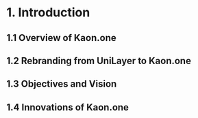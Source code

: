 # 1. Introduction


## 1.1 Overview of Kaon.one


## 1.2 Rebranding from UniLayer to Kaon.one


## 1.3 Objectives and Vision


## 1.4 Innovations of Kaon.one
